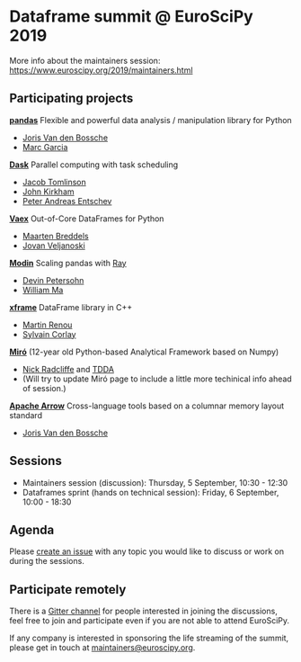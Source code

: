 # Dataframe summit @ EuroSciPy 2019

More info about the maintainers session: https://www.euroscipy.org/2019/maintainers.html

## Participating projects

**[pandas](https://github.com/pandas-dev/pandas)** Flexible and powerful data analysis / manipulation library for Python

- [Joris Van den Bossche](https://github.com/jorisvandenbossche)
- [Marc Garcia](https://github.com/datapythonista)

**[Dask](https://github.com/dask/dask)** Parallel computing with task scheduling

- [Jacob Tomlinson](https://github.com/jacobtomlinson)
- [John Kirkham](https://github.com/jakirkham)
- [Peter Andreas Entschev](https://github.com/pentschev)

**[Vaex](https://github.com/vaexio/vaex)** Out-of-Core DataFrames for Python

- [Maarten Breddels](https://github.com/maartenbreddels)
- [Jovan Veljanoski](https://github.com/JovanVeljanoski)

**[Modin](https://github.com/modin-project/modin)** Scaling pandas with [Ray](https://github.com/ray-project/ray/)

- [Devin Petersohn](https://github.com/devin-petersohn)
- [William Ma](https://github.com/williamma12)

**[xframe](https://github.com/QuantStack/xframe)** DataFrame library in C++

- [Martin Renou](https://github.com/martinRenou)
- [Sylvain Corlay](https://github.com/SylvainCorlay)

**[Miró](http://stochasticsolutions.com/miro.html)**
(12-year old Python-based Analytical Framework based on Numpy)

- [Nick Radcliffe](https://github.com/njr0) and [TDDA](https://github.com/tdda)
- (Will try to update Miró page to include a little more techinical info ahead of session.)

**[Apache Arrow](https://arrow.apache.org/)** Cross-language tools based on a columnar memory layout standard

- [Joris Van den Bossche](https://github.com/jorisvandenbossche)


## Sessions

- Maintainers session (discussion): Thursday, 5 September, 10:30 - 12:30
- Dataframes sprint (hands on technical session): Friday, 6 September, 10:00 - 18:30

## Agenda

Please [create an issue](https://github.com/python-sprints/dataframe-summit/issues/new) with any topic you would like to discuss or work on during the sessions.

## Participate remotely

There is a [Gitter channel](https://gitter.im/py-sprints/dataframe-summit) for people interested in joining the discussions, feel free to join and participate even if you are not able to attend EuroSciPy.

If any company is interested in sponsoring the life streaming of the summit, please get in touch at <maintainers@euroscipy.org>.
